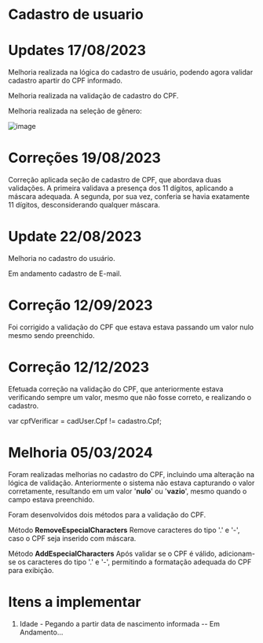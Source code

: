 # **Cadastro de usuario**
                  
# Updates 17/08/2023 

Melhoria realizada na lógica do cadastro de usuário, podendo agora validar cadastro apartir do CPF informado. 

Melhoria realizada na validação de cadastro do CPF.

Melhoria realizada na seleção de gênero: 

![image](https://github.com/BDevOne/Cadastro-de-Usuario/assets/115705346/5579b1ea-f1de-45fb-b3a1-ec858b98f841)


# Correções 19/08/2023 

Correção aplicada seção de cadastro de CPF, que abordava duas validações. A primeira validava a presença dos 11 dígitos, aplicando a máscara adequada. A segunda, por sua vez, conferia se havia exatamente 11 dígitos, desconsiderando qualquer máscara.

# Update 22/08/2023

Melhoria no cadastro do usuário.

Em andamento cadastro de E-mail. 

# Correção 12/09/2023

Foi corrigido a validação do CPF que estava estava passando um valor nulo mesmo sendo preenchido.

# Correção 12/12/2023

Efetuada correção na validação do CPF, que anteriormente estava verificando sempre um valor, mesmo que não fosse correto, e realizando o cadastro.

var cpfVerificar = cadUser.Cpf != cadastro.Cpf;

# Melhoria 05/03/2024 

Foram realizadas melhorias no cadastro do CPF, incluindo uma alteração na lógica de validação. Anteriormente o sistema não estava capturando o valor corretamente, resultando em um valor '**nulo**' ou '**vazio**', mesmo quando o campo estava preenchido.

Foram desenvolvidos dois métodos para a validação do CPF. 

Método **RemoveEspecialCharacters** 
Remove caracteres do tipo '.' e '-', caso o CPF seja inserido com máscara.

Método **AddEspecialCharacters**
Após validar se o CPF é válido, adicionam-se os caracteres do tipo '.' e '-', permitindo a formatação adequada do CPF para exibição. 

# Itens a implementar 

1. Idade - Pegando a partir data de nascimento informada -- Em Andamento...
